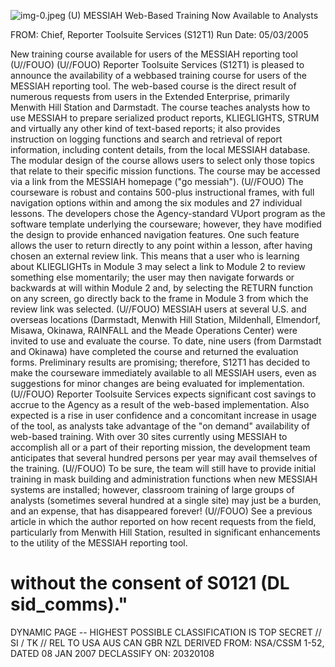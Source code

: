 ![img-0.jpeg](img-0.jpeg)
(U) MESSIAH Web-Based Training Now Available to Analysts

FROM:
Chief, Reporter Toolsuite Services (S12T1)
Run Date: 05/03/2005

New training course available for users of the MESSIAH reporting tool (U//FOUO)
(U//FOUO) Reporter Toolsuite Services (S12T1) is pleased to announce the availability of a webbased training course for users of the MESSIAH reporting tool. The web-based course is the direct result of numerous requests from users in the Extended Enterprise, primarily Menwith Hill Station and Darmstadt. The course teaches analysts how to use MESSIAH to prepare serialized product reports, KLIEGLIGHTS, STRUM and virtually any other kind of text-based reports; it also provides instruction on logging functions and search and retrieval of report information, including content details, from the local MESSIAH database. The modular design of the course allows users to select only those topics that relate to their specific mission functions. The course may be accessed via a link from the MESSIAH homepage ("go messiah").
(U//FOUO) The courseware is robust and contains 500-plus instructional frames, with full navigation options within and among the six modules and 27 individual lessons. The developers chose the Agency-standard VUport program as the software template underlying the courseware; however, they have modified the design to provide enhanced navigation features. One such feature allows the user to return directly to any point within a lesson, after having chosen an external review link. This means that a user who is learning about KLIEGLIGHTs in Module 3 may select a link to Module 2 to review something else momentarily; the user may then navigate forwards or backwards at will within Module 2 and, by selecting the RETURN function on any screen, go directly back to the frame in Module 3 from which the review link was selected.
(U//FOUO) MESSIAH users at several U.S. and overseas locations (Darmstadt, Menwith Hill Station, Mildenhall, Elmendorf, Misawa, Okinawa, RAINFALL and the Meade Operations Center) were invited to use and evaluate the course. To date, nine users (from Darmstadt and Okinawa) have completed the course and returned the evaluation forms. Preliminary results are promising; therefore, S12T1 has decided to make the courseware immediately available to all MESSIAH users, even as suggestions for minor changes are being evaluated for implementation.
(U//FOUO) Reporter Toolsuite Services expects significant cost savings to accrue to the Agency as a result of the web-based implementation. Also expected is a rise in user confidence and a concomitant increase in usage of the tool, as analysts take advantage of the "on demand" availability of web-based training. With over 30 sites currently using MESSIAH to accomplish all or a part of their reporting mission, the development team anticipates that several hundred persons per year may avail themselves of the training.
(U//FOUO) To be sure, the team will still have to provide initial training in mask building and administration functions when new MESSIAH systems are installed; however, classroom training of large groups of analysts (sometimes several hundred at a single site) may just be a burden, and an expense, that has disappeared forever!
(U//FOUO) See a previous article in which the author reported on how recent requests from the field, particularly from Menwith Hill Station, resulted in significant enhancements to the utility of the MESSIAH reporting tool.
# without the consent of S0121 (DL sid_comms)." 

DYNAMIC PAGE -- HIGHEST POSSIBLE CLASSIFICATION IS TOP SECRET // SI / TK // REL TO USA AUS CAN GBR NZL
DERIVED FROM: NSA/CSSM 1-52, DATED 08 JAN 2007 DECLASSIFY ON: 20320108
